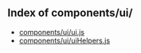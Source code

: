 ## Index of components/ui/
* [components/ui/ui.js](ui.js.md)
* [components/ui/uiHelpers.js](uiHelpers.js.md)